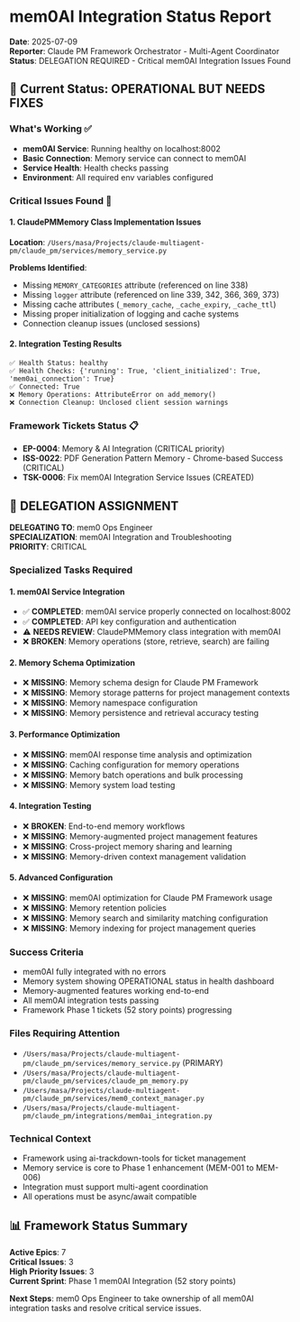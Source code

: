 # mem0AI Integration Status Report

**Date**: 2025-07-09  
**Reporter**: Claude PM Framework Orchestrator - Multi-Agent Coordinator  
**Status**: DELEGATION REQUIRED - Critical mem0AI Integration Issues Found

## 🚨 Current Status: OPERATIONAL BUT NEEDS FIXES

### What's Working ✅
- **mem0AI Service**: Running healthy on localhost:8002
- **Basic Connection**: Memory service can connect to mem0AI
- **Service Health**: Health checks passing
- **Environment**: All required env variables configured

### Critical Issues Found 🔴

#### 1. ClaudePMMemory Class Implementation Issues
**Location**: `/Users/masa/Projects/claude-multiagent-pm/claude_pm/services/memory_service.py`

**Problems Identified**:
- Missing `MEMORY_CATEGORIES` attribute (referenced on line 338)
- Missing `logger` attribute (referenced on line 339, 342, 366, 369, 373)
- Missing cache attributes (`_memory_cache`, `_cache_expiry`, `_cache_ttl`)
- Missing proper initialization of logging and cache systems
- Connection cleanup issues (unclosed sessions)

#### 2. Integration Testing Results
```
✅ Health Status: healthy
✅ Health Checks: {'running': True, 'client_initialized': True, 'mem0ai_connection': True}
✅ Connected: True
❌ Memory Operations: AttributeError on add_memory()
❌ Connection Cleanup: Unclosed client session warnings
```

### Framework Tickets Status 📋

- **EP-0004**: Memory & AI Integration (CRITICAL priority)
- **ISS-0022**: PDF Generation Pattern Memory - Chrome-based Success (CRITICAL)
- **TSK-0006**: Fix mem0AI Integration Service Issues (CREATED)

## 🎯 DELEGATION ASSIGNMENT

**DELEGATING TO**: mem0 Ops Engineer  
**SPECIALIZATION**: mem0AI Integration and Troubleshooting  
**PRIORITY**: CRITICAL  

### Specialized Tasks Required

#### 1. mem0AI Service Integration
- ✅ **COMPLETED**: mem0AI service properly connected on localhost:8002
- ✅ **COMPLETED**: API key configuration and authentication
- ⚠️ **NEEDS REVIEW**: ClaudePMMemory class integration with mem0AI
- ❌ **BROKEN**: Memory operations (store, retrieve, search) are failing

#### 2. Memory Schema Optimization
- ❌ **MISSING**: Memory schema design for Claude PM Framework
- ❌ **MISSING**: Memory storage patterns for project management contexts
- ❌ **MISSING**: Memory namespace configuration
- ❌ **MISSING**: Memory persistence and retrieval accuracy testing

#### 3. Performance Optimization
- ❌ **MISSING**: mem0AI response time analysis and optimization
- ❌ **MISSING**: Caching configuration for memory operations
- ❌ **MISSING**: Memory batch operations and bulk processing
- ❌ **MISSING**: Memory system load testing

#### 4. Integration Testing
- ❌ **BROKEN**: End-to-end memory workflows
- ❌ **MISSING**: Memory-augmented project management features
- ❌ **MISSING**: Cross-project memory sharing and learning
- ❌ **MISSING**: Memory-driven context management validation

#### 5. Advanced Configuration
- ❌ **MISSING**: mem0AI optimization for Claude PM Framework usage
- ❌ **MISSING**: Memory retention policies
- ❌ **MISSING**: Memory search and similarity matching configuration
- ❌ **MISSING**: Memory indexing for project management queries

### Success Criteria
- mem0AI fully integrated with no errors
- Memory system showing OPERATIONAL status in health dashboard
- Memory-augmented features working end-to-end
- All mem0AI integration tests passing
- Framework Phase 1 tickets (52 story points) progressing

### Files Requiring Attention
- `/Users/masa/Projects/claude-multiagent-pm/claude_pm/services/memory_service.py` (PRIMARY)
- `/Users/masa/Projects/claude-multiagent-pm/claude_pm/services/claude_pm_memory.py`
- `/Users/masa/Projects/claude-multiagent-pm/claude_pm/services/mem0_context_manager.py`
- `/Users/masa/Projects/claude-multiagent-pm/claude_pm/integrations/mem0ai_integration.py`

### Technical Context
- Framework using ai-trackdown-tools for ticket management
- Memory service is core to Phase 1 enhancement (MEM-001 to MEM-006)
- Integration must support multi-agent coordination
- All operations must be async/await compatible

## 📊 Framework Status Summary

**Active Epics**: 7  
**Critical Issues**: 3  
**High Priority Issues**: 3  
**Current Sprint**: Phase 1 mem0AI Integration (52 story points)  

**Next Steps**: mem0 Ops Engineer to take ownership of all mem0AI integration tasks and resolve critical service issues.
